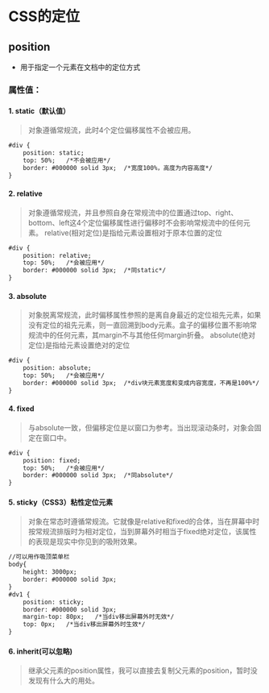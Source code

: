 # CSS的定位

## position
- 用于指定一个元素在文档中的定位方式

### 属性值：

#### 1. static（默认值）
> 对象遵循常规流，此时4个定位偏移属性不会被应用。

```html
#div {
	position: static;
  	top: 50%;	/*不会被应用*/
  	border: #000000 solid 3px;	/*宽度100%，高度为内容高度*/
}
```

#### 2. relative
> 对象遵循常规流，并且参照自身在常规流中的位置通过top、right、bottom、left这4个定位偏移属性进行偏移时不会影响常规流中的任何元素。
> relative(相对定位)是指给元素设置相对于原本位置的定位

```html
#div {
	position: relative;
	top: 50%;	/*会被应用*/
	border: #000000 solid 3px;	/*同static*/
}
```

#### 3. absolute
> 对象脱离常规流，此时偏移属性参照的是离自身最近的定位祖先元素，如果没有定位的祖先元素，则一直回溯到body元素。盒子的偏移位置不影响常规流中的任何元素，其margin不与其他任何margin折叠。
> absolute(绝对定位)是指给元素设置绝对的定位

```html
#div {
	position: absolute;
	top: 50%;	/*会被应用*/
	border: #000000 solid 3px;	/*div块元素宽度和变成内容宽度，不再是100%*/
}
```

#### 4. fixed
> 与absolute一致，但偏移定位是以窗口为参考。当出现滚动条时，对象会固定在窗口中。

```html
#div {
	position: fixed;
	top: 50%;	/*会被应用*/
	border: #000000 solid 3px;	/*同absolute*/
}
```

#### 5. sticky（CSS3）粘性定位元素
> 对象在常态时遵循常规流。它就像是relative和fixed的合体，当在屏幕中时按常规流排版时为相对定位，当到屏幕外时相当于fixed绝对定位，该属性的表现是现实中你见到的吸附效果。

```html
//可以用作吸顶菜单栏
body{
	height: 3000px;
	border: #000000 solid 3px;
}
#dv1 {
	position: sticky;
	border: #000000 solid 3px;
	margin-top: 80px;	/*当div移出屏幕外时无效*/
	top: 0px;	/*当div移出屏幕外时生效*/
}
```

#### 6. inherit(可以忽略)
> 继承父元素的position属性，我可以直接去复制父元素的position，暂时没发现有什么大的用处。
